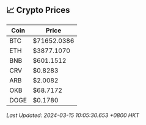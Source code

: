 ## 📈 Crypto Prices

| Coin | Price |
| ---- | ----- |
| BTC | $71652.0386 |
| ETH | $3877.1070 |
| BNB | $601.1512 |
| CRV | $0.8283 |
| ARB | $2.0082 |
| OKB | $68.7172 |
| DOGE | $0.1780 |

_Last Updated: 2024-03-15 10:05:30.653 +0800 HKT_